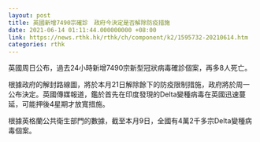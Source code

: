 ```yaml
---
layout: post
title: 英國新增7490宗確診　政府今決定是否解除防疫措施
date: 2021-06-14 01:11:44.000000000 +08:00
link: https://news.rthk.hk/rthk/ch/component/k2/1595732-20210614.htm
categories: rthk
---
```


英國周日公布，過去24小時新增7490宗新型冠狀病毒確診個案，再多8人死亡。

根據政府的解封路線圖，將於本月21日解除餘下的防疫限制措施，政府將於周一公布決定。英國傳媒報道，鑑於首先在印度發現的Delta變種病毒在英國迅速蔓延，可能押後4星期才放寬措施。

根據英格蘭公共衛生部門的數據，截至本月9日，全國有4萬2千多宗Delta變種病毒個案。
